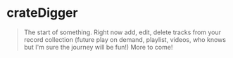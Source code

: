 # crateDigger

> The start of something. Right now add, edit, delete tracks from your record collection (future play on demand, playlist, videos, who knows but I'm sure the journey will be fun!) More to come!
